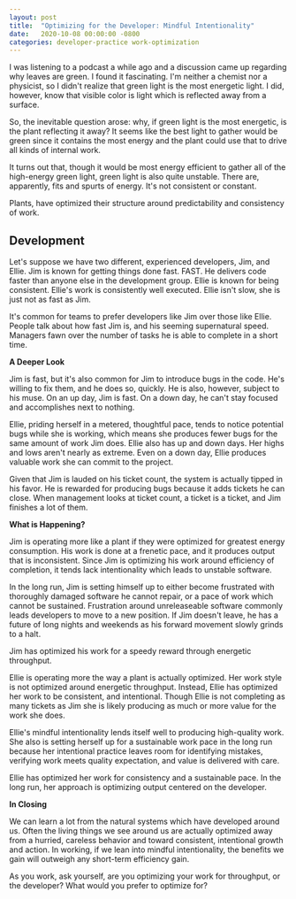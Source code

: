 ```yaml
---
layout: post
title:  "Optimizing for the Developer: Mindful Intentionality"
date:   2020-10-08 00:00:00 -0800
categories: developer-practice work-optimization
---
```


I was listening to a podcast a while ago and a discussion came up regarding why leaves are green.  I found it fascinating. I'm neither a chemist nor a physicist, so I didn't realize that green light is the most energetic light.  I did, however, know that visible color is light which is reflected away from a surface.

So, the inevitable question arose: why, if green light is the most energetic, is the plant reflecting it away? It seems like the best light to gather would be green since it contains the most energy and the plant could use that to drive all kinds of internal work.

It turns out that, though it would be most energy efficient to gather all of the high-energy green light, green light is also quite unstable. There are, apparently, fits and spurts of energy. It's not consistent or constant.

Plants, have optimized their structure around predictability and consistency of work.

## Development ##

Let's suppose we have two different, experienced developers, Jim, and Ellie. Jim is known for getting things done fast. FAST. He delivers code faster than anyone else in the development group. Ellie is known for being consistent. Ellie's work is consistently well executed. Ellie isn't slow, she is just not as fast as Jim.

It's common for teams to prefer developers like Jim over those like Ellie. People talk about how fast Jim is, and his seeming supernatural speed. Managers fawn over the number of tasks he is able to complete in a short time.

**A Deeper Look**

Jim is fast, but it's also common for Jim to introduce bugs in the code. He's willing to fix them, and he does so, quickly. He is also, however, subject to his muse. On an up day, Jim is fast. On a down day, he can't stay focused and accomplishes next to nothing.

Ellie, priding herself in a metered, thoughtful pace, tends to notice potential bugs while she is working, which means she produces fewer bugs for the same amount of work Jim does. Ellie also has up and down days. Her highs and lows aren't nearly as extreme. Even on a down day, Ellie produces valuable work she can commit to the project. 

Given that Jim is lauded on his ticket count, the system is actually tipped in his favor. He is rewarded for producing bugs because it adds tickets he can close. When management looks at ticket count, a ticket is a ticket, and Jim finishes a lot of them.

**What is Happening?**

Jim is operating more like a plant if they were optimized for greatest energy consumption. His work is done at a frenetic pace, and it produces output that is inconsistent. Since Jim is optimizing his work around efficiency of completion, it tends lack intentionality which leads to unstable software.

In the long run, Jim is setting himself up to either become frustrated with thoroughly damaged software he cannot repair, or a pace of work which cannot be sustained. Frustration around unreleaseable software commonly leads developers to move to a new position. If Jim doesn't leave, he has a future of long nights and weekends as his forward movement slowly grinds to a halt.

Jim has optimized his work for a speedy reward through energetic throughput.

Ellie is operating more the way a plant is actually optimized. Her work style is not optimized around energetic throughput. Instead, Ellie has optimized her work to be consistent, and intentional. Though Ellie is not completing as many tickets as Jim she is likely producing as much or more value for the work she does.

Ellie's mindful intentionality lends itself well to producing high-quality work. She also is setting herself up for a sustainable work pace in the long run because her intentional practice leaves room for identifying mistakes, verifying work meets quality expectation, and value is delivered with care.

Ellie has optimized her work for consistency and a sustainable pace. In the long run, her approach is optimizing output centered on the developer.

**In Closing**

We can learn a lot from the natural systems which have developed around us. Often the living things we see around us are actually optimized away from a hurried, careless behavior and toward consistent, intentional growth and action. In working, if we lean into mindful intentionality, the benefits we gain will outweigh any short-term efficiency gain.

As you work, ask yourself, are you optimizing your work for throughput, or the developer? What would you prefer to optimize for?
